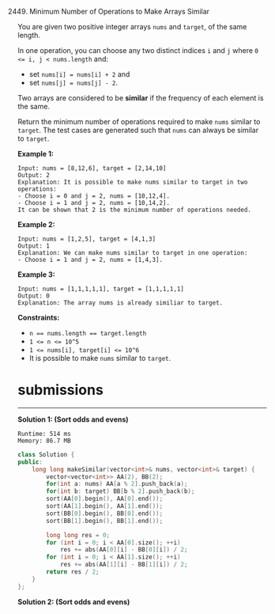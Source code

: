 2449. Minimum Number of Operations to Make Arrays Similar

You are given two positive integer arrays `nums` and `target`, of the same length.

In one operation, you can choose any two distinct indices `i` and `j` where `0 <= i, j < nums.length` and:

* set `nums[i] = nums[i] + 2` and
* set `nums[j] = nums[j] - 2`.

Two arrays are considered to be **similar** if the frequency of each element is the same.

Return the minimum number of operations required to make `nums` similar to `target`. The test cases are generated such that `nums` can always be similar to `target`.

 

**Example 1:**
```
Input: nums = [8,12,6], target = [2,14,10]
Output: 2
Explanation: It is possible to make nums similar to target in two operations:
- Choose i = 0 and j = 2, nums = [10,12,4].
- Choose i = 1 and j = 2, nums = [10,14,2].
It can be shown that 2 is the minimum number of operations needed.
```

**Example 2:**
```
Input: nums = [1,2,5], target = [4,1,3]
Output: 1
Explanation: We can make nums similar to target in one operation:
- Choose i = 1 and j = 2, nums = [1,4,3].
```

**Example 3:**
```
Input: nums = [1,1,1,1,1], target = [1,1,1,1,1]
Output: 0
Explanation: The array nums is already similiar to target.
```

**Constraints:**

* `n == nums.length == target.length`
* `1 <= n <= 10^5`
* `1 <= nums[i], target[i] <= 10^6`
* It is possible to make `nums` similar to `target`.

# submissions
---
**Solution 1: (Sort odds and evens)**
```
Runtime: 514 ms
Memory: 86.7 MB
```
```c++
class Solution {
public:
    long long makeSimilar(vector<int>& nums, vector<int>& target) {
        vector<vector<int>> AA(2), BB(2);
        for(int a: nums) AA[a % 2].push_back(a);
        for(int b: target) BB[b % 2].push_back(b);
        sort(AA[0].begin(), AA[0].end());
        sort(AA[1].begin(), AA[1].end());
        sort(BB[0].begin(), BB[0].end());
        sort(BB[1].begin(), BB[1].end());

        long long res = 0;
        for (int i = 0; i < AA[0].size(); ++i)
            res += abs(AA[0][i] - BB[0][i]) / 2;
        for (int i = 0; i < AA[1].size(); ++i)
            res += abs(AA[1][i] - BB[1][i]) / 2;
        return res / 2;
    }
};
```

**Solution 2: (Sort odds and evens)**
